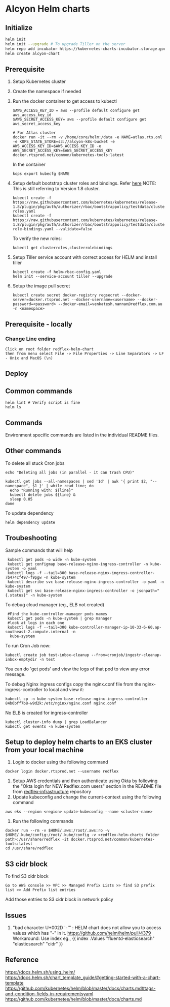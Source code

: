 # Alcyon Helm charts

## Initialize

````sh
helm init
helm init --upgrade # To upgrade Tiller on the server
helm repo add incubator https://kubernetes-charts-incubator.storage.googleapis.com/
helm create alcyon-chart
````

## Prerequisite

1. Setup Kubernetes cluster
2. Create the namespace if needed
3. Run the docker container to get access to kubectl

    ````
    $AWS_ACCESS_KEY_ID = aws --profile default configure get aws_access_key_id
    $AWS_SECRET_ACCESS_KEY= aws --profile default configure get aws_secret_access_key
    
    # For Atlas cluster
    docker run -it --rm -v /home/core/helm:/data -e NAME=atlas.rts.onl -e KOPS_STATE_STORE=s3://alcyon-k8s-bucket -e AWS_ACCESS_KEY_ID=$AWS_ACCESS_KEY_ID -e AWS_SECRET_ACCESS_KEY=$AWS_SECRET_ACCESS_KEY docker.rtsprod.net/common/kubernetes-tools:latest
    ````
    
    In the container
    ````
    kops export kubecfg $NAME
    ````
4. Setup default bootstrap cluster roles and bindings. Refer [here](https://stackoverflow.com/questions/41309420/how-to-create-users-groups-restricted-to-namespace-in-kubernetes-using-rbac-api)
NOTE: This is still referring to Version 1.8 cluster.
 
    ````
    kubectl create -f https://raw.githubusercontent.com/kubernetes/kubernetes/release-1.8/plugin/pkg/auth/authorizer/rbac/bootstrappolicy/testdata/cluster-roles.yaml
    kubectl create -f https://raw.githubusercontent.com/kubernetes/kubernetes/release-1.8/plugin/pkg/auth/authorizer/rbac/bootstrappolicy/testdata/cluster-role-bindings.yaml --validate=false
    ````
    To verify the new roles:
    ````
    kubectl get clusterroles,clusterrolebindings
    ````

5. Setup Tiller service account with correct access for HELM and install tiller
    ````
    kubectl create -f helm-rbac-config.yaml
    helm init --service-account tiller --upgrade
    ````

6. Setup the image pull secret
    ````
    kubectl create secret docker-registry regsecret --docker-server=docker.rtsprod.net --docker-username=<username> --docker-password=<password> --docker-email=venkatesh.nannan@redflex.com.au -n <namespace> 
    ```` 

## Prerequisite - locally

### Change Line ending

    Click on root folder redflex-helm-chart
    then from menu select File -> File Properties -> Line Separators -> LF - Unix and MacOS (\n)

## Deploy

## Common commands

````
helm lint # Verify script is fine
helm ls
````

## Commands

Environment specific commands are listed in the individual README files.
 
## Other commands

To delete all stuck Cron jobs
````
echo "Deleting all jobs (in parallel - it can trash CPU)"

kubectl get jobs --all-namespaces | sed '1d' | awk '{ print $2, "--namespace", $1 }' | while read line; do
  echo "Running with: ${line}"
  kubectl delete jobs ${line} &
  sleep 0.05
done
````

To update dependency
````
helm dependency update
````

## Troubeshooting

Sample commands that will help 
````
 kubectl get pods -o wide -n kube-system
 kubectl get configmap base-release-nginx-ingress-controller -n kube-system -o yaml
 kubectl logs -f --tail=300 base-release-nginx-ingress-controller-7b474cf497-f9pgw -n kube-system
 kubectl describe svc base-release-nginx-ingress-controller -o yaml -n kube-system
 kubectl get svc base-release-nginx-ingress-controller -o jsonpath="{.status}" -n kube-system
````

To debug cloud manager (eg., ELB not created)
````
 #Find the kube-controller-manager pods names
 kubectl get pods -n kube-system | grep manager
 #look at logs in each one
 kubectl logs -f --tail=300 kube-controller-manager-ip-10-33-6-60.ap-southeast-2.compute.internal -n
  kube-system
````

To run Cron Job now:
````
kubectl create job test-inbox-cleanup --from=cronjob/ingestr-cleanup-inbox-emptydir -n test
````
You can do 'get pods' and view the logs of that pod to view any error message.

To debug Nginx ingress configs copy the nginx.conf file from the nginx-ingress-controller to local and view it:

````
kubectl cp -n kube-system base-release-nginx-ingress-controller-84b6bff7b8-w9d2k:/etc/nginx/nginx.conf nginx.conf
````

No ELB is created for ingress-controller

````
kubectl cluster-info dump | grep LoadBalancer
kubectl get events -n kube-system
````

## Setup to deploy helm charts to an EKS cluster from your local machine

1. Login to docker using the following command
```shell
docker login docker.rtsprod.net --username redflex
```
1. Setup AWS credentials and then authenticate using Okta by following the "Okta login for NEW Redflex.com users" 
   section in the README file from [redflex-infrastructure](http://bitbucket.rtsprod.net/projects/DEV/repos/redflex-infrastructure/browse) repository
1. Update kubeconfig and change the current-context using the following command
```shell
aws eks --region <region> update-kubeconfig --name <cluster-name>
```
1. Run the following commands
```shell
docker run --rm -v $HOME/.aws:/root/.aws:ro -v $HOME/.kube/config:/root/.kube/config -v <redflex-helm-charts folder path>:/usr/share/redflex -it docker.rtsprod.net/common/kubernetes-tools:latest
cd /usr/share/redflex
```

## S3 cidr block
To find S3 cidr block  

``` Go to AWS console >> VPC >> Managed Prefix Lists >> find S3 prefix list >> Add Prefix list entries ```

Add those entries to S3 cidr block in network policy

## Issues

1. "bad character U+002D '-'" : HELM chart does not allow you to access values which has "-" in it. https://github.com/helm/helm/pull/4379
    Workaround: Use index eg., {{ index .Values "fluentd-elasticsearch" "elasticsearch" "cidr" }}
    

## Reference
https://docs.helm.sh/using_helm/
https://docs.helm.sh/chart_template_guide/#getting-started-with-a-chart-template
https://github.com/kubernetes/helm/blob/master/docs/charts.md#tags-and-condition-fields-in-requirementsyaml
https://github.com/kubernetes/helm/blob/master/docs/charts.md
